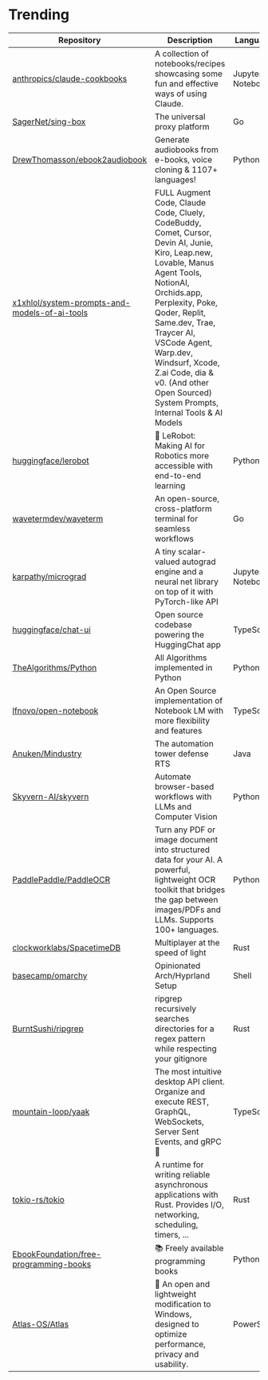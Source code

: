 # Trending
| Repository | Description | Language | Stars | Forks |
| --- | --- | --- | --- | --- |
| [anthropics/claude-cookbooks](https://github.com/maheshmurag) | A collection of notebooks/recipes showcasing some fun and effective ways of using Claude. | Jupyter Notebook | 23,511 | 2,411 |
| [SagerNet/sing-box](https://github.com/Restia-Ashbell) | The universal proxy platform | Go | 27,360 | 3,192 |
| [DrewThomasson/ebook2audiobook](https://github.com/Wesam-1110111) | Generate audiobooks from e-books, voice cloning & 1107+ languages! | Python | 12,470 | 946 |
| [x1xhlol/system-prompts-and-models-of-ai-tools](https://github.com/4regab) | FULL Augment Code, Claude Code, Cluely, CodeBuddy, Comet, Cursor, Devin AI, Junie, Kiro, Leap.new, Lovable, Manus Agent Tools, NotionAI, Orchids.app, Perplexity, Poke, Qoder, Replit, Same.dev, Trae, Traycer AI, VSCode Agent, Warp.dev, Windsurf, Xcode, Z.ai Code, dia & v0. (And other Open Sourced) System Prompts, Internal Tools & AI Models |  | 92,233 | 25,009 |
| [huggingface/lerobot](https://github.com/michel-aractingi) | 🤗 LeRobot: Making AI for Robotics more accessible with end-to-end learning | Python | 18,283 | 2,797 |
| [wavetermdev/waveterm](https://github.com/oneirocosm) | An open-source, cross-platform terminal for seamless workflows | Go | 12,202 | 489 |
| [karpathy/micrograd](https://github.com/bpesquet) | A tiny scalar-valued autograd engine and a neural net library on top of it with PyTorch-like API | Jupyter Notebook | 13,164 | 1,954 |
| [huggingface/chat-ui](https://github.com/julien-c) | Open source codebase powering the HuggingChat app | TypeScript | 9,600 | 1,463 |
| [TheAlgorithms/Python](https://github.com/MaximSmolskiy) | All Algorithms implemented in Python | Python | 211,626 | 48,843 |
| [lfnovo/open-notebook](https://github.com/pchuri) | An Open Source implementation of Notebook LM with more flexibility and features | TypeScript | 6,173 | 622 |
| [Anuken/Mindustry](https://github.com/Prosta4okua) | The automation tower defense RTS | Java | 25,130 | 3,239 |
| [Skyvern-AI/skyvern](https://github.com/suchintan) | Automate browser-based workflows with LLMs and Computer Vision | Python | 14,968 | 1,272 |
| [PaddlePaddle/PaddleOCR](https://github.com/dyning) | Turn any PDF or image document into structured data for your AI. A powerful, lightweight OCR toolkit that bridges the gap between images/PDFs and LLMs. Supports 100+ languages. | Python | 59,529 | 9,013 |
| [clockworklabs/SpacetimeDB](https://github.com/cloutiertyler) | Multiplayer at the speed of light | Rust | 17,930 | 625 |
| [basecamp/omarchy](https://github.com/ryanyogan) | Opinionated Arch/Hyprland Setup | Shell | 15,047 | 1,373 |
| [BurntSushi/ripgrep](https://github.com/tiehuis) | ripgrep recursively searches directories for a regex pattern while respecting your gitignore | Rust | 56,480 | 2,270 |
| [mountain-loop/yaak](https://github.com/null-dev) | The most intuitive desktop API client. Organize and execute REST, GraphQL, WebSockets, Server Sent Events, and gRPC 🦬 | TypeScript | 8,924 | 317 |
| [tokio-rs/tokio](https://github.com/taiki-e) | A runtime for writing reliable asynchronous applications with Rust. Provides I/O, networking, scheduling, timers, ... | Rust | 29,907 | 2,802 |
| [EbookFoundation/free-programming-books](https://github.com/kadhirash) | 📚 Freely available programming books | Python | 373,906 | 64,960 |
| [Atlas-OS/Atlas](https://github.com/atlasos-admin) | 🚀 An open and lightweight modification to Windows, designed to optimize performance, privacy and usability. | PowerShell | 17,371 | 620 |
